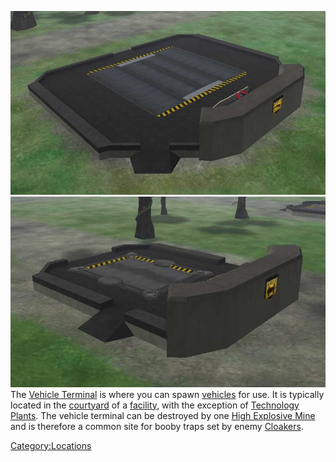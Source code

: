 ![](/images/Airterm.jpg "fig:Airterm.jpg") ![](/images/Ground.jpg "fig:Ground.jpg") The
[Vehicle Terminal](/Vehicle_Terminal "wikilink") is where you can spawn
[vehicles](/Vehicle_Index "wikilink") for use. It is typically located in
the [courtyard](/courtyard "wikilink") of a
[facility](/facility "wikilink"), with the exception of [Technology
Plants](/Technology_Plant "wikilink"). The vehicle terminal can be
destroyed by one [High Explosive
Mine](/Adaptive_Construction_Engine "wikilink") and is therefore a common
site for booby traps set by enemy
[Cloakers](/Infiltration_Suit "wikilink").

[Category:Locations](/Category:Locations "wikilink")
